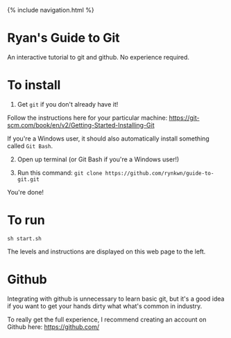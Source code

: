 {% include navigation.html %}

# Ryan's Guide to Git 
An interactive tutorial to git and github. No experience required.

# To install
1) Get `git` if you don't already have it!

Follow the instructions here for your particular machine: https://git-scm.com/book/en/v2/Getting-Started-Installing-Git

If you're a Windows user, it should also automatically install something called `Git Bash`.

2) Open up terminal (or Git Bash if you're a Windows user!)

3) Run this command: `git clone https://github.com/rynkwn/guide-to-git.git`

You're done!

# To run

`sh start.sh`

The levels and instructions are displayed on this web page to the left.

# Github

Integrating with github is unnecessary to learn basic git, but it's a good idea if you want to get your hands dirty what what's common in industry.

To really get the full experience, I recommend creating an account on Github here: https://github.com/